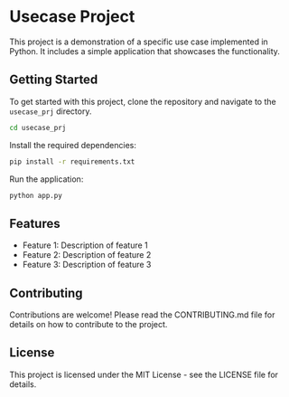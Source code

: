 # Usecase Project

This project is a demonstration of a specific use case implemented in Python. It includes a simple application that showcases the functionality.

## Getting Started

To get started with this project, clone the repository and navigate to the `usecase_prj` directory.

```bash
cd usecase_prj
```

Install the required dependencies:

```bash
pip install -r requirements.txt
```

Run the application:

```bash
python app.py
```

## Features

- Feature 1: Description of feature 1
- Feature 2: Description of feature 2
- Feature 3: Description of feature 3

## Contributing

Contributions are welcome! Please read the CONTRIBUTING.md file for details on how to contribute to the project.

## License

This project is licensed under the MIT License - see the LICENSE file for details.